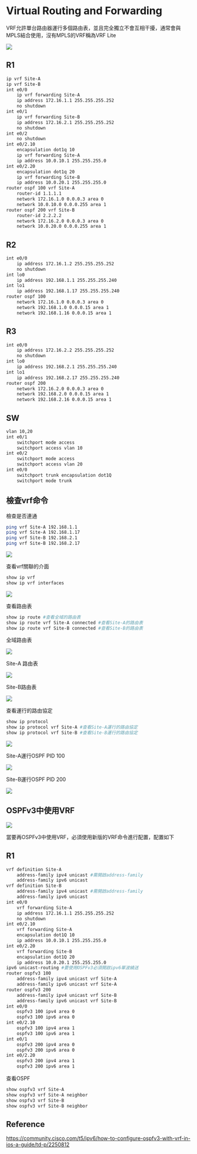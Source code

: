# Virtual Routing and Forwarding #

VRF允許單台路由器運行多個路由表，並且完全獨立不會互相干擾，通常會與MPLS結合使用，沒有MPLS的VRF稱為VRF Lite

![](Image/VRF-1.png)

## R1 ## 

```bash
ip vrf Site-A
ip vrf Site-B
int e0/0
    ip vrf forwarding Site-A
    ip address 172.16.1.1 255.255.255.252
    no shutdown 
int e0/1
    ip vrf forwarding Site-B
    ip address 172.16.2.1 255.255.255.252
    no shutdown 
int e0/2
    no shutdown
int e0/2.10
    encapsulation dot1q 10
    ip vrf forwarding Site-A
    ip address 10.0.10.1 255.255.255.0
int e0/2.20
    encapsulation dot1q 20
    ip vrf forwarding Site-B
    ip address 10.0.20.1 255.255.255.0
router ospf 100 vrf Site-A
    router-id 1.1.1.1 
    network 172.16.1.0 0.0.0.3 area 0 
    network 10.0.10.0 0.0.0.255 area 1
router ospf 200 vrf Site-B
    router-id 2.2.2.2 
    network 172.16.2.0 0.0.0.3 area 0
    network 10.0.20.0 0.0.0.255 area 1 
```

## R2 ## 

```bash
int e0/0
    ip address 172.16.1.2 255.255.255.252
    no shutdown 
int lo0
    ip address 192.168.1.1 255.255.255.240 
int lo1
    ip address 192.168.1.17 255.255.255.240 
router ospf 100 
    network 172.16.1.0 0.0.0.3 area 0
    network 192.168.1.0 0.0.0.15 area 1
    network 192.168.1.16 0.0.0.15 area 1 
```

## R3 ## 

```bash
int e0/0
    ip address 172.16.2.2 255.255.255.252
    no shutdown 
int lo0
    ip address 192.168.2.1 255.255.255.240 
int lo1
    ip address 192.168.2.17 255.255.255.240 
router ospf 200
    network 172.16.2.0 0.0.0.3 area 0
    network 192.168.2.0 0.0.0.15 area 1
    network 192.168.2.16 0.0.0.15 area 1
```

## SW ##

```bash
vlan 10,20 
int e0/1
    switchport mode access
    switchport access vlan 10
int e0/2
    switchport mode access 
    switchport access vlan 20 
int e0/0
    switchport trunk encapsulation dot1Q 
    switchport mode trunk 
```

## 檢查vrf命令 ##

檢查是否連通

```bash
ping vrf Site-A 192.168.1.1
ping vrf Site-A 192.168.1.17
ping vrf Site-B 192.168.2.1
ping vrf Site-B 192.168.2.17
```

![](Image/ping-1.png)

查看vrf關聯的介面

```bash
show ip vrf 
show ip vrf interfaces 
```

![](Image/VRF-2.png)

查看路由表

```bash
show ip route #查看全域的路由表
show ip route vrf Site-A connected #查看Site-A的路由表 
show ip route vrf Site-B connected #查看Site-B的路由表
```

全域路由表

![](Image/VRF-Global-Route-Table1.png)

Site-A 路由表

![](Image/VRF-Site-A-Route-Table1.png)

Site-B路由表

![](Image/VRF-Site-B-Route-Table1.png)

查看運行的路由協定

```bash
show ip protocol 
show ip protocol vrf Site-A #查看Site-A運行的路由協定
show ip protocol vrf Site-B #查看Site-B運行的路由協定
```

![](Image/ip%20protocol.png)

Site-A運行OSPF PID 100

![](Image/ip%20protocol%20vrf%20Site-A.png)

Site-B運行OSPF PID 200

![](Image/ip%20protocol%20vrf%20Site-B.png)

## OSPFv3中使用VRF ##

![](Image/VRF-1.png)

當要再OSPFv3中使用VRF，必須使用新版的VRF命令進行配置，配置如下

## R1 ##

```bash
vrf definition Site-A
    address-family ipv4 unicast #需開啟address-family 
    address-family ipv6 unicast 
vrf definition Site-B
    address-family ipv4 unicast #需開啟address-family 
    address-family ipv6 unicast 
int e0/0
    vrf forwarding Site-A
    ip address 172.16.1.1 255.255.255.252
    no shutdown 
int e0/2.10
    vrf forwarding Site-A
    encapsulation dot1Q 10 
    ip address 10.0.10.1 255.255.255.0
int e0/2.20
    vrf forwarding Site-B
    encapsulation dot1Q 20 
    ip address 10.0.20.1 255.255.255.0
ipv6 unicast-routing #要使用OSPFv3必須開啟ipv6單波繞送
router ospfv3 100 
    address-family ipv4 unicast vrf Site-A
    address-family ipv6 unicast vrf Site-A
router ospfv3 200 
    address-family ipv4 unicast vrf Site-B
    address-family ipv6 unicast vrf Site-B
int e0/0
    ospfv3 100 ipv4 area 0
    ospfv3 100 ipv6 area 0
int e0/2.10
    ospfv3 100 ipv4 area 1
    ospfv3 100 ipv6 area 1
int e0/1
    ospfv3 200 ipv4 area 0
    ospfv3 200 ipv6 area 0
int e0/2.20
    ospfv3 200 ipv4 area 1
    ospfv3 200 ipv6 area 1
```

查看OSPF

```bash
show ospfv3 vrf Site-A
show ospfv3 vrf Site-A neighbor
show ospfv3 vrf Site-B
show ospfv3 vrf Site-B neighbor
```

## Reference ##

https://community.cisco.com/t5/ipv6/how-to-configure-ospfv3-with-vrf-in-ios-a-guide/td-p/2250812